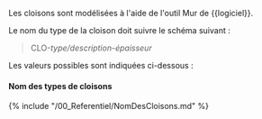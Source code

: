 Les cloisons sont modélisées à l'aide de l'outil Mur de {{logiciel}}.

Le nom du type de la cloison doit suivre le schéma suivant :

> CLO-_type/description_-_épaisseur_

Les valeurs possibles sont indiquées ci-dessous :

#### Nom des types de cloisons

{% include "/00_Referentiel/NomDesCloisons.md" %}